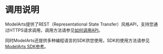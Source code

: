 # 调用说明<a name="modelarts_03_0140"></a>

ModelArts提供了REST（Representational State Transfer）风格API，支持您通过HTTPS请求调用，调用方法请参见[如何调用API](构造请求.md)。

同时ModelArts还提供多种编程语言的SDK供您使用，SDK的使用方法请参见[ModelArts SDK参考](https://support.huaweicloud.com/sdkreference-modelarts/modelarts_04_0001.html)。

